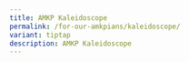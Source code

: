 ```yaml
---
title: AMKP Kaleidoscope
permalink: /for-our-amkpians/kaleidoscope/
variant: tiptap
description: AMKP Kaleidoscope
---
```

<p></p>